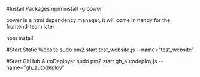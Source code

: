 #Install Packages
npm install -g bower

bower is a html dependency manager, it will come in handy 
for the frontend-team later

npm install

#Start Static Website
sudo pm2 start test_website.js --name="test_website"

#Start GitHub AutoDeployer
sudo pm2 start gh_autodeploy.js --name="gh_autodeploy"
